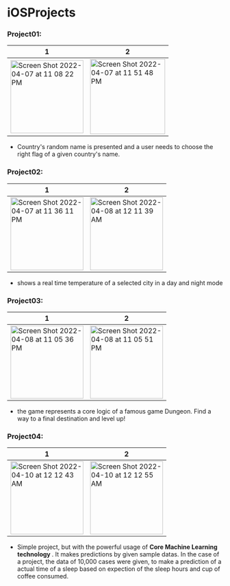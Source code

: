 # iOSProjects

### Project01:

1         |  2
-------------------------|-------------------------
<img width="170" alt="Screen Shot 2022-04-07 at 11 08 22 PM" src="https://user-images.githubusercontent.com/58271101/162262891-21d63975-c4fe-4129-bb8b-1816f28796d2.png">   | <img width="175" alt="Screen Shot 2022-04-07 at 11 51 48 PM" src="https://user-images.githubusercontent.com/58271101/162265944-ff94fd04-eb58-47f9-a3d4-47a06dfd87b5.png">

* Country's random name is presented and a user needs to choose the right flag of a given country's name.

### Project02:

1         |  2
-------------------------|-------------------------
<img width="170" alt="Screen Shot 2022-04-07 at 11 36 11 PM" src="https://user-images.githubusercontent.com/58271101/162263383-01d88455-e3e6-4257-bfae-816958e3a91d.png"> | <img width="170" alt="Screen Shot 2022-04-08 at 12 11 39 AM" src="https://user-images.githubusercontent.com/58271101/162269151-94239faf-9215-413b-9852-7ea0d92da666.png">

* shows a real time temperature of a selected city in a day and night mode

### Project03:

1         |  2
-------------------------|-------------------------
<img width="170" alt="Screen Shot 2022-04-08 at 11 05 36 PM" src="https://user-images.githubusercontent.com/58271101/162488978-05c47e6e-3ac1-4041-90e2-f320d9e96c07.png"> | <img width="170" alt="Screen Shot 2022-04-08 at 11 05 51 PM" src="https://user-images.githubusercontent.com/58271101/162489022-fd8ea7b7-1ca7-4332-a38c-d869340a222e.png">


* the game represents a core logic of a famous game Dungeon. Find a way to a final destination and level up!

### Project04:

1         |  2
-------------------------|-------------------------
<img width="170" alt="Screen Shot 2022-04-10 at 12 12 43 AM" src="https://user-images.githubusercontent.com/58271101/162586698-982adcab-7a92-44b6-9e63-a5b7d55ece95.png"> | <img width="170" alt="Screen Shot 2022-04-10 at 12 12 55 AM" src="https://user-images.githubusercontent.com/58271101/162586701-8f850086-d6c4-4a64-8758-90607b9836ed.png">


* Simple project, but with the powerful usage of <strong> Core Machine Learning technology </strong> . It makes predictions by given sample datas. In the case of a project, the data of 10,000 cases were given, to make a prediction of a actual time of a sleep based on expection of the sleep hours and cup of coffee consumed.
